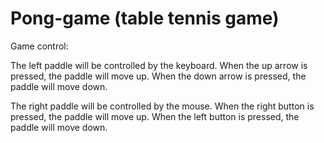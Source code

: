 # Pong-game (table tennis game)
Game control:

The left paddle will be controlled by the keyboard. When the up arrow is pressed, the paddle will move up. When the down arrow is pressed, the paddle will move down.

The right paddle will be controlled by the mouse. When the right button is pressed, the paddle will move up. When the left button is pressed, the paddle will move down.
